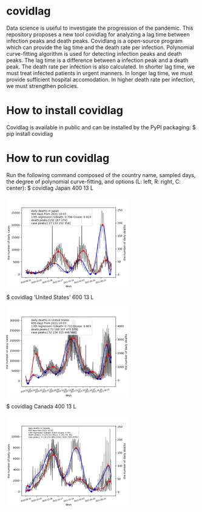 # covidlag
Data science is useful to investigate the progression of the pandemic. 
This repository proposes a new tool covidlag for analyzing a lag time 
between infection peaks and death peaks. 
Covidlang is a open-source program which can provide the lag time and 
the death rate per infection.
Polynomial curve-fitting algorithm is used for detecting infection peaks and death peaks.
The lag time is a difference between a infection peak and a death peak.
The death rate per infection is also calculated.
In shorter lag time, we must treat infected patients in urgent manners.
In longer lag time, we must provide sufficient hospital accomodation.
In higher death rate per infection, we must strengthen policies.

# How to install covidlag
Covidlag is available in public and can be installed by the PyPI packaging:
$ pip install covidlag

# How to run covidlag
Run the following command composed of the country name, sampled days, the degree
of polynomial curve-fitting, and options (L: left, R: right, C: center):
$ covidlag Japan 400 13 L

<img src='Japan.png' height=240 width=320>

$ covidlag 'United States' 600 13 L

<img src='United States.png' height=240 width=320>

$ covidlag Canada 400 13 L

<img src='Canada.png' height=240 width=320>
